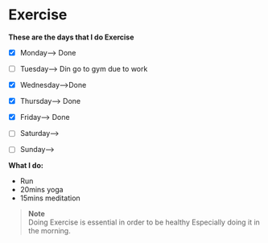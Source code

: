 # Exercise

**These are the days that I do Exercise**
- [x] Monday--> Done
- [ ] Tuesday--> Din go to gym due to work
- [x] Wednesday-->Done
- [x] Thursday-->  Done
- [x] Friday--> Done
- [ ] Saturday--> 
- [ ] Sunday--> 


**What I do:**
- Run
- 20mins yoga
- 15mins meditation


> **Note** <br>
> Doing Exercise is essential in order to be healthy Especially doing it in the morning.
